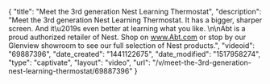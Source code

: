 {
    "title": "Meet the 3rd generation Nest Learning Thermostat",
    "description": "Meet the 3rd generation Nest Learning Thermostat. It has a bigger, sharper screen. And it\u2019s even better at learning what you like. \n\nAbt is a proud authorized retailer of Nest. Shop on www.Abt.com or stop by our Glenview showroom to see our full selection of Nest products.",
    "videoid": "69887396",
    "date_created": "1441122675",
    "date_modified": "1517958274",
    "type": "captivate",
    "layout": "video",
    "url": "\/v\/meet-the-3rd-generation-nest-learning-thermostat\/69887396"
}